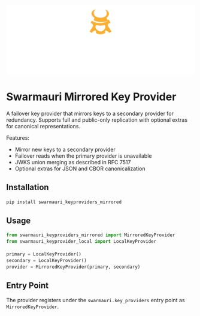 <!-- Dark OS/GitHub theme → show LIGHT PNG; Light → show DARK PNG -->
<picture>
  <source media="(prefers-color-scheme: dark)"  srcset="../../../assets/swarmauri_brand_frag_light.png">
  <source media="(prefers-color-scheme: light)" srcset="../../../assets/swarmauri_brand_frag_dark.png">
  <!-- Fallback below (see #2) -->
  <img alt="Project logo" src="../../../assets/swarmauri_brand_frag_dark.png" width="640">
</picture>


# Swarmauri Mirrored Key Provider

A failover key provider that mirrors keys to a secondary provider for redundancy.
Supports full and public-only replication with optional extras for canonical
representations.

Features:
- Mirror new keys to a secondary provider
- Failover reads when the primary provider is unavailable
- JWKS union merging as described in RFC 7517
- Optional extras for JSON and CBOR canonicalization

## Installation

```bash
pip install swarmauri_keyproviders_mirrored
```

## Usage

```python
from swarmauri_keyproviders_mirrored import MirroredKeyProvider
from swarmauri_keyprovider_local import LocalKeyProvider

primary = LocalKeyProvider()
secondary = LocalKeyProvider()
provider = MirroredKeyProvider(primary, secondary)
```

## Entry Point

The provider registers under the `swarmauri.key_providers` entry point as
`MirroredKeyProvider`.

